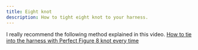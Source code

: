 ```yaml
---
title: Eight knot
description: How to tight eight knot to your harness.
---
```


I really recommend the following method explained in this video.
[How to tie into the harness with Perfect Figure 8 knot every time](https://www.youtube.com/watch?v=PJkCaUUhqgs)